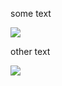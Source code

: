 some text

<a href="../images/template/21_1.jpg" target="_blank"><img src="../images/thumbnails/template/21_1.jpg"></a>

other text

<a href="../images/template/45_2.jpg" target="_blank"><img src="../images/thumbnails/template/45_2.jpg"></a>
